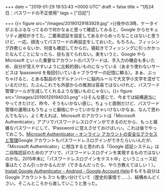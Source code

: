 
+++
date = "2019-01-29 19:53:43 +0000 UTC"
draft = false
title = "1月24日：パスワードの不正使用"
tags = ["日記"]

+++
{{< figure src="/images/20190129183929.jpg"  >}}夜中の3時、ケータイがぶるぶるなってるので何かなぁと思って確認してみると、Google からセキュリティ通知がきてた。二要素認証を設定してあるからめったなことはないと思うけど、一応、顔洗ってパスワードの再設定をしておいた。もちろん、フィッシング詐欺じゃないか、何度も確認してからだ。寝起きでフィッシングに引っかかったなんてことになったら、目も当てられない。実をいうと、Google やら Microsoft といった重要なアカウントのパスワードは、手入力の機会も多いため、自分が覚えやすいように比較的弱いものになっている（あまり使わないサービスは 1password を毎回引いている＋ブラウザーの記憶に頼る）。まぁ、ぶっちゃけると、とある製品のモデルナンバーに脳内ルールで大文字小文字を混ぜているだけだ。たぶんこれでも外部からの推測は容易ではないけれど、パスワード管理ツールが生成してくれるような強いものじゃない。{{< figure src="/images/20190129194033.png"  >}}そんな感じで、今までは結構適当にやってきたけど、昨今、そうもいかない感じ。ちょっと面倒だけど、パスワード管理の運用はもうちょっと厳格にやっていかなきゃいけないかなぁ、なんて思わんでもない。よく考えれば、Microsoft のアカウントは「Microsoft  Authenticator」アプリでパスワードレスログインができるのだから、もっと複雑なパスワードにして、1Password に覚えさせておけばいい。これは後でやっておこう。[Microsoft Authenticator – オンライン アカウントの安全なアクセスと管理](https://www.microsoft.com/ja-jp/account/authenticator)Google アカウントもパスワードレスログインができたらいいんだが、「Microsoft  Authenticator」に相当すると思われる「Google 認証システム」は二段階認証のためのアプリで、パスワードレスログインを実現するものではないのかな。2015年末に「パスワードレスログインをテスト中」というニュース記事はたくさん引っかかるんだが（できるんだったら、やり方教えてほしい！）。[Install Google Authenticator - Android - Google Account Help](https://support.google.com/accounts/answer/1066447)そもそも自分は Google アカウントも 3つ も使い分けていて（歴史的事情で……）、結構めんどくさい。そこんところから直していこうと思った。


